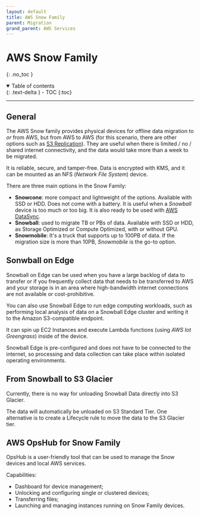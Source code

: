 ```yaml
---
layout: default
title: AWS Snow Family
parent: Migration
grand_parent: AWS Services
---
```


# AWS Snow Family
{: .no_toc }

<details open markdown="block">
  <summary>
    Table of contents
  </summary>
  {: .text-delta }
- TOC
{:toc}
</details>

---

## General

The AWS Snow family provides physical devices for offline data migration to *or* from AWS, but from AWS to AWS (for this scenario, there are other options such as [S3 Replication](https://paulohsilvapinto.github.io/aws-certify/docs/services/storage/s3.html#s3-replication)). They are useful when there is limited / no / shared internet connectivity, and the data would take more than a week to be migrated.

It is reliable, secure, and tamper-free. Data is encrypted with KMS, and it can be mounted as an NFS (*Network File System*) device.

There are three main options in the Snow Family:

- **Snowcone**: more compact and lightweight of the options. Available with SSD or HDD. Does not come with a battery. It is useful when a *Snowball* device is too much or too big. It is also ready to be used with [AWS DataSync](https://paulohsilvapinto.github.io/aws-certify/docs/services/migration/docs/services/migration/datasync.html).
- **Snowball**: used to migrate TB or PBs of data. Available with SSD or HDD, as Storage Optimized or Compute Optimized, with or without GPU.
- **Snowmobile**: It's a truck that supports up to 100PB of data. If the migration size is more than 10PB, *Snowmobile* is the go-to option.

## Sonwball on Edge

Snowball on Edge can be used when you have a large backlog of data to transfer or if you frequently collect data that needs to be transferred to AWS and your storage is in an area where high-bandwidth internet connections are not available or cost-prohibitive.

You can also use Snowball Edge to run edge computing workloads, such as performing local analysis of data on a Snowball Edge cluster and writing it to the Amazon S3-compatible endpoint. 

It can spin up EC2 Instances and execute Lambda functions (using *AWS Iot Greengrass*) inside of the device.

Snowball Edge is pre-configured and does not have to be connected to the internet, so processing and data collection can take place within isolated operating environments.

## From Snowball to S3 Glacier

Currently, there is no way for unloading Snowball Data directly into S3 Glacier.

The data will automatically be unloaded on S3 Standard Tier. One alternative is to create a Lifecycle rule to move the data to the S3 Glacier tier.

## AWS OpsHub for Snow Family

OpsHub is a user-friendly tool that can be used to manage the Snow devices and local AWS services.

Capabilities:

- Dashboard for device management;
- Unlocking and configuring single or clustered devices;
- Transferring files;
- Launching and managing instances running on Snow Family devices.